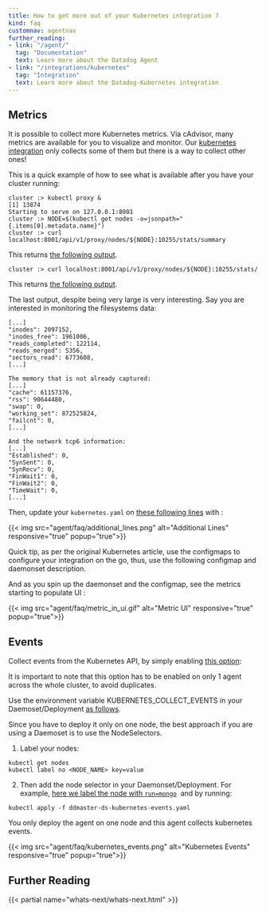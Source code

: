 ```yaml
---
title: How to get more out of your Kubernetes integration ?
kind: faq
customnav: agentnav
further_reading:
- link: "/agent/"
  tag: "Documentation"
  text: Learn more about the Datadog Agent
- link: "/integrations/kubernetes"
  tag: "Integration"
  text: Learn more about the Datadog-Kubernetes integration
---
```


## Metrics

It is possible to collect more Kubernetes metrics. Via cAdvisor, many metrics are available for you to visualize and monitor. Our [kubernetes integration](https://github.com/DataDog/integrations-core/blob/master/kubernetes/check.py) only collects some of them but there is a way to collect other ones!

This is a quick example of how to see what is available after you have your cluster running:
```
cluster :> kubectl proxy &
[1] 13874
Starting to serve on 127.0.0.1:8001
cluster :> NODE=$(kubectl get nodes -o=jsonpath="{.items[0].metadata.name}")
cluster :> curl localhost:8001/api/v1/proxy/nodes/${NODE}:10255/stats/summary
```

This returns [the following output](https://gist.github.com/CharlyF/2d9e7741bef9398386a84fd66f4c8c7d#file-summary-json).

```
cluster :> curl localhost:8001/api/v1/proxy/nodes/${NODE}:10255/stats/
```

This returns [the following output](https://gist.github.com/CharlyF/2d9e7741bef9398386a84fd66f4c8c7d#file-stats-json).  

The last output, despite being very large is very interesting. Say you are interested in monitoring the filesystems data:
```
[...]
"inodes": 2097152,
"inodes_free": 1961006,
"reads_completed": 122114,
"reads_merged": 5356,
"sectors_read": 6773608,
[...]

The memory that is not already captured:
[...]
"cache": 61157376,
"rss": 90644480,
"swap": 0,
"working_set": 872525824,
"failcnt": 0,
[...]

And the network tcp6 information:
[...]
"Established": 0,
"SynSent": 0,
"SynRecv": 0,
"FinWait1": 0,
"FinWait2": 0,
"TimeWait": 0, 
[...]
```

Then, update your `kubernetes.yaml` on [these following lines](https://github.com/DataDog/integrations-core/blob/master/kubernetes/conf.yaml.example#L108-L109) with :

{{< img src="agent/faq/additional_lines.png" alt="Additional Lines" responsive="true" popup="true">}}

Quick tip, as per the original Kubernetes article, use the configmaps to configure your integration on the go, thus, use the following configmap and daemonset description.

And as you spin up the daemonset and the configmap, see the metrics starting to populate UI :

{{< img src="agent/faq/metric_in_ui.gif" alt="Metric UI" responsive="true" popup="true">}}

## Events

Collect events from the Kubernetes API, by simply enabling [this option](https://github.com/DataDog/integrations-core/blob/master/kubernetes/conf.yaml.example#L78):

It is important to note that this option has to be enabled on only 1 agent across the whole cluster, to avoid duplicates.

Use the environment variable KUBERNETES_COLLECT_EVENTS in your Daemoset/Deployment [as follows](https://gist.github.com/CharlyF/754a5033e6ceea701c32bab5b0f19024#file-ddmaster-ds-kubernetes-events-yaml-L28-L29).

Since you have to deploy it only on one node, the best approach if you are using a Daemoset is to use the NodeSelectors.

1. Label your nodes:
```
kubectl get nodes
kubectl label no <NODE_NAME> key=value
```

2. Then add the node selector in your Daemonset/Deployment. For example, [here we label the node with `run=mongo`](https://gist.github.com/CharlyF/754a5033e6ceea701c32bab5b0f19024#file-ddmaster-ds-kubernetes-events-yaml-L57-L58)  and by running:
```
kubectl apply -f ddmaster-ds-kubernetes-events.yaml
```

You only deploy the agent on one node and this agent collects kubernetes events.

{{< img src="agent/faq/kubernetes_events.png" alt="Kubernetes Events" responsive="true" popup="true">}}

## Further Reading

{{< partial name="whats-next/whats-next.html" >}}